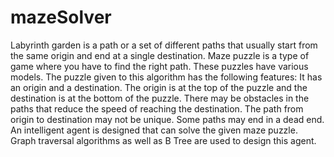 # mazeSolver
Labyrinth garden is a path or a set of different paths that usually start from the same origin and end at a single destination. Maze puzzle is a type of game where you have to find the right path. These puzzles have various models.
The puzzle given to this algorithm has the following features:
It has an origin and a destination. The origin is at the top of the puzzle and the destination is at the bottom of the puzzle. There may be obstacles in the paths that reduce the speed of reaching the destination. The path from origin to destination may not be unique. Some paths may end in a dead end.
An intelligent agent is designed that can solve the given maze puzzle. Graph traversal algorithms as well as B Tree are used to design this agent.
